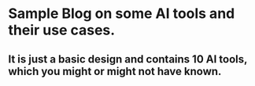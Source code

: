 # Sample Blog on some AI tools and their use cases.
## It is just a basic design and contains 10 AI tools, which you might or might not have known.
